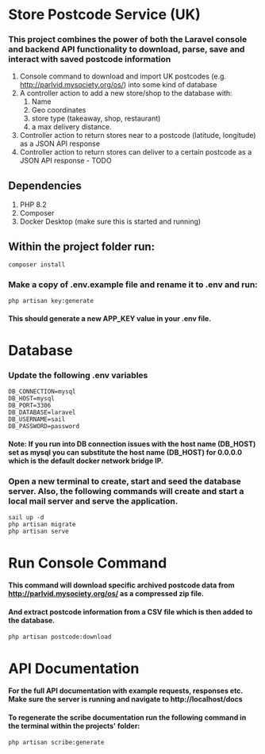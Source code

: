 # Store Postcode Service (UK)

### This project combines the power of both the Laravel console and backend API functionality to download, parse, save and interact with saved postcode information

1. Console command to download and import UK postcodes (e.g.
   http://parlvid.mysociety.org/os/) into some kind of database
2. A controller action to add a new store/shop to the database with:
   1. Name
   2. Geo coordinates
   3. store type (takeaway, shop, restaurant)
   4. a max delivery distance.
3. Controller action to return stores near to a postcode (latitude, longitude) as a JSON
   API response
4. Controller action to return stores can deliver to a certain postcode as a JSON API
   response - TODO

## Dependencies
1. PHP 8.2
2. Composer
3. Docker Desktop (make sure this is started and running)

## Within the project folder run:

```
composer install
```

### Make a copy of .env.example file and rename it to .env and run:

```
php artisan key:generate
```
#### This should generate a new APP_KEY value in your .env file.

# Database

### Update the following .env variables
```
DB_CONNECTION=mysql
DB_HOST=mysql
DB_PORT=3306
DB_DATABASE=laravel
DB_USERNAME=sail
DB_PASSWORD=password
```
#### Note: If you run into DB connection issues with the host name (DB_HOST) set as mysql you can substitute the host name (DB_HOST) for 0.0.0.0 which is the default docker network bridge IP.

### Open a new terminal to create, start and seed the database server. Also, the following commands will create and start a local mail server and serve the application.

```
sail up -d
php artisan migrate
php artisan serve
```

# Run Console Command
#### This command will download specific archived postcode data from http://parlvid.mysociety.org/os/ as a compressed zip file.
#### And extract postcode information from a CSV file which is then added to the database.

```
php artisan postcode:download
```

# API Documentation
#### For the full API documentation with example requests, responses etc. Make sure the server is running and navigate to http://localhost/docs

#### To regenerate the scribe documentation run the following command in the terminal within the projects' folder:
```
php artisan scribe:generate
```
